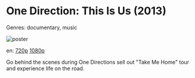 # One Direction: This Is Us (2013)

Genres: documentary, music

![poster](http://image.tmdb.org/t/p/w500/fs8f3PRdrHQvs4Hk9rFKVv5qCGq.jpg)

en:
  [720p](magnet:?xt=urn:btih:1F51A6E2E8E2B5F32FF369874845F92AAACAA496&tr=udp://glotorrents.pw:6969/announce&tr=udp://tracker.opentrackr.org:1337/announce&tr=udp://torrent.gresille.org:80/announce&tr=udp://tracker.openbittorrent.com:80&tr=udp://tracker.coppersurfer.tk:6969&tr=udp://tracker.leechers-paradise.org:6969&tr=udp://p4p.arenabg.ch:1337&tr=udp://tracker.internetwarriors.net:1337)
  [1080p](magnet:?xt=urn:btih:1907F7571AF157137D6627D292B9547D7A61A193&tr=udp://glotorrents.pw:6969/announce&tr=udp://tracker.opentrackr.org:1337/announce&tr=udp://torrent.gresille.org:80/announce&tr=udp://tracker.openbittorrent.com:80&tr=udp://tracker.coppersurfer.tk:6969&tr=udp://tracker.leechers-paradise.org:6969&tr=udp://p4p.arenabg.ch:1337&tr=udp://tracker.internetwarriors.net:1337)
  


Go behind the scenes during One Directions sell out "Take Me Home" tour and experience life on the road.